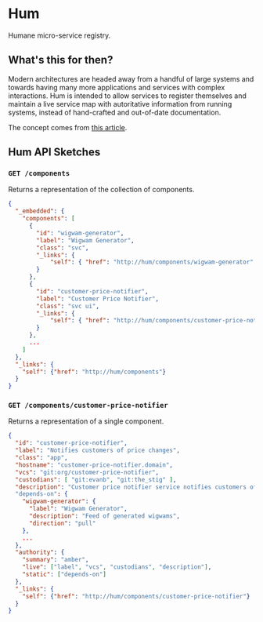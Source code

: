 # Hum

Humane micro-service registry.

## What's this for then?

Modern architectures are headed away from a handful of large systems and towards having many more applications and services with complex interactions.  Hum is intended to allow services to register themselves and maintain a live service map with autoritative information from running systems, instead of hand-crafted and out-of-date documentation.

The concept comes from [this article](http://martinfowler.com/bliki/HumaneRegistry.html).

## Hum API Sketches

### `GET /components`

Returns a representation of the collection of components.

``` json
{
  "_embedded": {
    "components": [
      {
        "id": "wigwam-generator",
        "label": "Wigwam Generator",
        "class": "svc",
        "_links": {
            "self": { "href": "http://hum/components/wigwam-generator" }
        }
      },
      {
        "id": "customer-price-notifier",
        "label": "Customer Price Notifier",
        "class": "svc ui",
        "_links": {
            "self": { "href": "http://hum/components/customer-price-notifier" }
        }
      },
      ...
    ]
  },
  "_links": {
    "self": {"href": "http://hum/components"}
  }
}
```

### `GET /components/customer-price-notifier`

Returns a representation of a single component.

``` json
{
  "id": "customer-price-notifier",
  "label": "Notifies customers of price changes",
  "class": "app",
  "hostname": "customer-price-notifier.domain",
  "vcs": "git:org/customer-price-notifier",
  "custodians": [ "git:evanb", "git:the_stig" ],
  "description": "Customer price notifier service notifies customers of changes in price. Lorem ipsum dolor sit amet, consectetur adipisicing elit, sed do eiusmod tempor incididunt ut labore et dolore magna aliqua."
  "depends-on": {
    "wigwam-generator": {
      "label": "Wigwam Generator",
      "description": "Feed of generated wigwams",
      "direction": "pull"
    },
    ...
  },
  "authority": {
    "summary": "amber",
    "live": ["label", "vcs", "custodians", "description"],
    "static": ["depends-on"]
  },
  "_links": {
    "self": {"href": "http://hum/components/customer-price-notifier"}
  }
}
```

